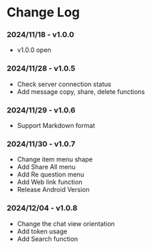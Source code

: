 # Change Log

### 2024/11/18 - v1.0.0

- v1.0.0 open

### 2024/11/28 - v1.0.5

- Check server connection status
- Add message copy, share, delete functions

### 2024/11/29 - v1.0.6

- Support Markdown format

### 2024/11/30 - v1.0.7

- Change item menu shape
- Add Share All menu
- Add Re question menu
- Add Web link function
- Release Android Version

### 2024/12/04 - v1.0.8

- Change the chat view orientation
- Add token usage 
- Add Search function

